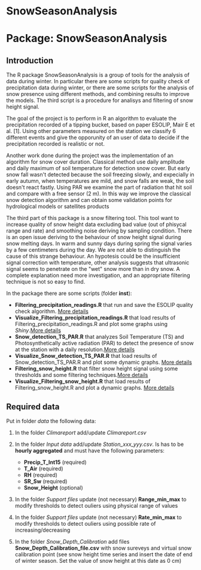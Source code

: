 SnowSeasonAnalysis
================

Package: SnowSeasonAnalysis
===========================

Introduction
------------

The R package SnowSeasonAnalysis is a group of tools for the analysis of data during winter. In particular there are some scripts for quality check of precipitation data during winter, or there are some scripts for the analysis of snow presence using different methods, and combining results to improve the models. The third script is a procedure for analisys and filtering of snow height signal.

The goal of the project is to perform in R an algorithm to evaluate the precipitation recorded of a tipping bucket, based on paper ESOLIP, Mair E et al. \[1\]. Using other parameters measured on the station we classify 6 different events and give the opporunity of an user of data to decide if the precipitation recorded is realistic or not.

Another work done during the project was the implementation of an algorithm for snow cover duration. Classical method use daily amplitude and daily maximum of soil temperature for detection snow cover. But early snow fall wasn't detected because the soil freezing slowly, and expecially in early autumn, when temperatures are mild, and snow falls are weak, the soil doesn't react fastly. Using PAR we examine the part of radiation that hit soil and compare with a free sensor (2 m). In this way we improve the classical snow detection algorithm and can obtain some validation points for hydrological models or satellites products

The third part of this package is a snow filtering tool. This tool want to increase quality of snow height data excluding bad value (out of phisycal range and rate) and smoothing noise deriving by sampling condition. There is an open issue deriving to the behaviour of snow height signal during snow melting days. In warm and sunny days during spring the signal varies by a few centimeters during the day. We are not able to distinguish the cause of this strange behaviour. An hypotesis could be the insufficient signal correction with temperature, other analysis suggests that ultrasonic signal seems to penetrate on the "wet" snow more than in dry snow. A complete explanation need more investigation, and an appropriate filtering technique is not so easy to find.

In the package there are some scripts (folder **inst**):

-   **Filtering\_precipitation\_readings.R** that run and save the ESOLIP quality check algorithm. [More details](https://github.com/EURAC-Ecohydro/SnowSeasonAnalysis/blob/master/vignettes/Filtering_precipitation_readings.Rmd)
-   **Visualize\_Filtering\_precipitation\_readings.R** that load results of Filtering\_precipitation\_readings.R and plot some graphs using *Shiny*.[More details](https://github.com/EURAC-Ecohydro/SnowSeasonAnalysis/blob/master/vignettes/Visualize_Filtering_precipitation_readings.Rmd)
-   **Snow\_detection\_TS\_PAR.R** that analyzes Soil Temperature (TS) and Photosynthetically active radiation (PAR) to detect the presence of snow at the station with a daily resolution.[More details](https://github.com/EURAC-Ecohydro/SnowSeasonAnalysis/blob/master/vignettes/Snow_detection_TS_PAR.Rmd)
-   **Visualize\_Snow\_detection\_TS\_PAR.R** that load results of Snow\_detection\_TS\_PAR.R and plot some dynamic graphs. [More details](https://github.com/EURAC-Ecohydro/SnowSeasonAnalysis/blob/master/vignettes/Visualize_Snow_detection_TS_PAR.Rmd)
-   **Filtering\_snow\_height.R** that filter snow height signal using some thresholds and some filtering techniques.[More details](https://github.com/EURAC-Ecohydro/SnowSeasonAnalysis/blob/master/vignettes/Filtering_snow_height.Rmd)
-   **Visualize\_Filtering\_snow\_height.R** that load results of Filtering\_snow\_height.R and plot a dynamic graphs. [More details](https://github.com/EURAC-Ecohydro/SnowSeasonAnalysis/blob/master/vignettes/Visualize_Filtering_snow_height.Rmd)

Required data
-------------

Put in folder *data* the following data:

1.  In the folder *Climareport* add/update *Climareport.csv*
2.  In the folder *Input data* add/update *Station\_xxx\_yyy.csv*. Is has to be **hourly aggregated** and must have the following parameters:
    -   **Precip\_T\_Int15** (required)
    -   **T\_Air** (required)
    -   **RH** (required)
    -   **SR\_Sw** (required)
    -   **Snow\_Height** (optional)

3.  In the folder *Support files* update (not necessary) **Range\_min\_max** to modify thresholds to detect ouliers using physical range of values
4.  In the folder *Support files* update (not necessary) **Rate\_min\_max** to modify thresholds to detect ouliers using possible rate of increasing/decreasing
5.  In the folder *Snow\_Depth\_Calibration* add files **Snow\_Depth\_Calibration\_file.csv** with snow sureveys and virtual snow calibration point (see snow height time series and insert the date of end of winter season. Set the value of snow height at this date as 0 cm)
